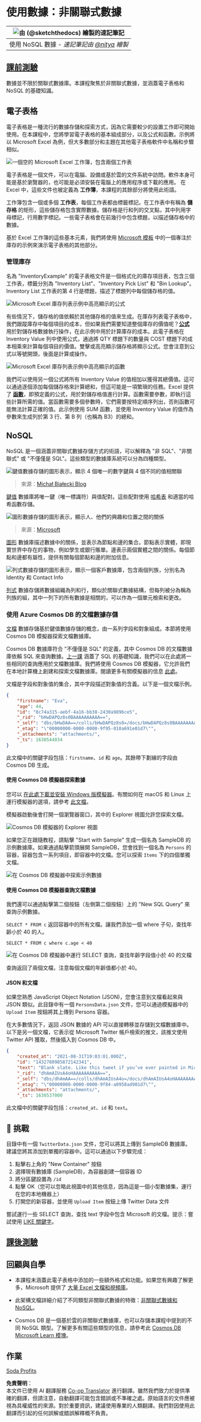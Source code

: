 <!--
CO_OP_TRANSLATOR_METADATA:
{
  "original_hash": "32ddfef8121650f2ca2f3416fd283c37",
  "translation_date": "2025-08-25T16:33:30+00:00",
  "source_file": "2-Working-With-Data/06-non-relational/README.md",
  "language_code": "hk"
}
-->
# 使用數據：非關聯式數據

|![由 [(@sketchthedocs)](https://sketchthedocs.dev) 繪製的速記筆記](../../sketchnotes/06-NoSQL.png)|
|:---:|
|使用 NoSQL 數據 - _速記筆記由 [@nitya](https://twitter.com/nitya) 繪製_ |

## [課前測驗](https://purple-hill-04aebfb03.1.azurestaticapps.net/quiz/10)

數據並不限於關聯式數據庫。本課程聚焦於非關聯式數據，並涵蓋電子表格和 NoSQL 的基礎知識。

## 電子表格

電子表格是一種流行的數據存儲和探索方式，因為它需要較少的設置工作即可開始使用。在本課程中，您將學習電子表格的基本組成部分，以及公式和函數。示例將以 Microsoft Excel 為例，但大多數部分和主題在其他電子表格軟件中名稱和步驟相似。

![一個空的 Microsoft Excel 工作簿，包含兩個工作表](../../../../translated_images/parts-of-spreadsheet.120711c82aa18a45c3e62a491a15bba0a31ab0e9db407ec022702fed8ffd89bf.hk.png)

電子表格是一個文件，可以在電腦、設備或基於雲的文件系統中訪問。軟件本身可能是基於瀏覽器的，也可能是必須安裝在電腦上的應用程序或下載的應用。 在 Excel 中，這些文件也被定義為 **工作簿**，本課程的其餘部分將使用此術語。

工作簿包含一個或多個 **工作表**，每個工作表都由標籤標記。在工作表中有稱為 **儲存格** 的矩形，這些儲存格包含實際數據。儲存格是行和列的交叉點，其中列用字母標記，行用數字標記。一些電子表格會在前幾行中包含標題，以描述儲存格中的數據。

基於 Excel 工作簿的這些基本元素，我們將使用 [Microsoft 模板](https://templates.office.com/) 中的一個專注於庫存的示例來演示電子表格的其他部分。

### 管理庫存

名為 "InventoryExample" 的電子表格文件是一個格式化的庫存項目表，包含三個工作表，標籤分別為 "Inventory List"、"Inventory Pick List" 和 "Bin Lookup"。Inventory List 工作表的第 4 行是標題，描述了標題列中每個儲存格的值。

![Microsoft Excel 庫存列表示例中高亮顯示的公式](../../../../translated_images/formula-excel.ad1068c220892f5ead570d12f2394897961d31a5043a1dd4e6fc5d7690c7a14e.hk.png)

有些情況下，儲存格的值依賴於其他儲存格的值來生成。在庫存列表電子表格中，我們跟蹤庫存中每個項目的成本，但如果我們需要知道整個庫存的價值呢？[**公式**](https://support.microsoft.com/en-us/office/overview-of-formulas-34519a4e-1e8d-4f4b-84d4-d642c4f63263) 用於對儲存格數據執行操作，在此示例中用於計算庫存的成本。此電子表格在 Inventory Value 列中使用公式，通過將 QTY 標題下的數量與 COST 標題下的成本相乘來計算每個項目的價值。雙擊或高亮顯示儲存格將顯示公式。您會注意到公式以等號開頭，後面是計算或操作。

![Microsoft Excel 庫存列表示例中高亮顯示的函數](../../../../translated_images/function-excel.be2ae4feddc10ca089f3d4363040d93b7fd046c8d4f83ba975ec46483ee99895.hk.png)

我們可以使用另一個公式將所有 Inventory Value 的值相加以獲得其總價值。這可以通過逐個添加每個儲存格來計算總和，但這可能是一項繁瑣的任務。Excel 提供了 [**函數**](https://support.microsoft.com/en-us/office/sum-function-043e1c7d-7726-4e80-8f32-07b23e057f89)，即預定義的公式，用於對儲存格值進行計算。函數需要參數，即執行這些計算所需的值。當函數需要多個參數時，它們需要按特定順序列出，否則函數可能無法計算正確的值。此示例使用 SUM 函數，並使用 Inventory Value 的值作為參數來生成列於第 3 行、第 B 列（也稱為 B3）的總和。

## NoSQL

NoSQL 是一個涵蓋非關聯式數據存儲方式的術語，可以解釋為 "非 SQL"、"非關聯式" 或 "不僅僅是 SQL"。這些類型的數據庫系統可以分為四種類型。

![鍵值數據存儲的圖形表示，顯示 4 個唯一的數字鍵與 4 個不同的值相關聯](../../../../translated_images/kv-db.e8f2b75686bbdfcba0c827b9272c10ae0821611ea0fe98429b9d13194383afa6.hk.png)
> 來源：[Michał Białecki Blog](https://www.michalbialecki.com/2018/03/18/azure-cosmos-db-key-value-database-cloud/)

[鍵值](https://docs.microsoft.com/en-us/azure/architecture/data-guide/big-data/non-relational-data#keyvalue-data-stores) 數據庫將唯一鍵（唯一標識符）與值配對。這些配對使用 [哈希表](https://www.hackerearth.com/practice/data-structures/hash-tables/basics-of-hash-tables/tutorial/) 和適當的哈希函數存儲。

![圖形數據存儲的圖形表示，顯示人、他們的興趣和位置之間的關係](../../../../translated_images/graph-db.d13629152f79a9dac895b20fa7d841d4d4d6f6008b1382227c3bbd200fd4cfa1.hk.png)
> 來源：[Microsoft](https://docs.microsoft.com/en-us/azure/cosmos-db/graph/graph-introduction#graph-database-by-example)

[圖形](https://docs.microsoft.com/en-us/azure/architecture/data-guide/big-data/non-relational-data#graph-data-stores) 數據庫描述數據中的關係，並表示為節點和邊的集合。節點表示實體，即現實世界中存在的事物，例如學生或銀行賬單。邊表示兩個實體之間的關係。每個節點和邊都有屬性，提供有關每個節點和邊的附加信息。

![列式數據存儲的圖形表示，顯示一個客戶數據庫，包含兩個列族，分別名為 Identity 和 Contact Info](../../../../translated_images/columnar-db.ffcfe73c3e9063a8c8f93f8ace85e1200863584b1e324eb5159d8ca10f62ec04.hk.png)

[列式](https://docs.microsoft.com/en-us/azure/architecture/data-guide/big-data/non-relational-data#columnar-data-stores) 數據存儲將數據組織為列和行，類似於關聯式數據結構，但每列被分為稱為列族的組，其中一列下的所有數據是相關的，可以作為一個單元檢索和更改。

### 使用 Azure Cosmos DB 的文檔數據存儲

[文檔](https://docs.microsoft.com/en-us/azure/architecture/data-guide/big-data/non-relational-data#document-data-stores) 數據存儲基於鍵值數據存儲的概念，由一系列字段和對象組成。本節將使用 Cosmos DB 模擬器探索文檔數據庫。

Cosmos DB 數據庫符合 "不僅僅是 SQL" 的定義，其中 Cosmos DB 的文檔數據庫依賴 SQL 來查詢數據。[上一課](../05-relational-databases/README.md) 涵蓋了 SQL 的基礎知識，我們可以在此處將一些相同的查詢應用於文檔數據庫。我們將使用 Cosmos DB 模擬器，它允許我們在本地計算機上創建和探索文檔數據庫。閱讀更多有關模擬器的信息 [此處](https://docs.microsoft.com/en-us/azure/cosmos-db/local-emulator?tabs=ssl-netstd21)。

文檔是字段和對象值的集合，其中字段描述對象值的含義。以下是一個文檔示例。

```json
{
    "firstname": "Eva",
    "age": 44,
    "id": "8c74a315-aebf-4a16-bb38-2430a9896ce5",
    "_rid": "bHwDAPQz8s0BAAAAAAAAAA==",
    "_self": "dbs/bHwDAA==/colls/bHwDAPQz8s0=/docs/bHwDAPQz8s0BAAAAAAAAAA==/",
    "_etag": "\"00000000-0000-0000-9f95-010a691e01d7\"",
    "_attachments": "attachments/",
    "_ts": 1630544034
}
```

此文檔中的關鍵字段包括：`firstname`、`id` 和 `age`。其餘帶下劃線的字段由 Cosmos DB 生成。

#### 使用 Cosmos DB 模擬器探索數據

您可以 [在此處下載並安裝 Windows 版模擬器](https://aka.ms/cosmosdb-emulator)。有關如何在 macOS 和 Linux 上運行模擬器的選項，請參考 [此文檔](https://docs.microsoft.com/en-us/azure/cosmos-db/local-emulator?tabs=ssl-netstd21#run-on-linux-macos)。

模擬器啟動後會打開一個瀏覽器窗口，其中的 Explorer 視圖允許您探索文檔。

![Cosmos DB 模擬器的 Explorer 視圖](../../../../translated_images/cosmosdb-emulator-explorer.a1c80b1347206fe2f30f88fc123821636587d04fc5a56a9eb350c7da6b31f361.hk.png)

如果您正在跟隨教程，請點擊 "Start with Sample" 生成一個名為 SampleDB 的示例數據庫。如果通過點擊箭頭展開 SampleDB，您會找到一個名為 `Persons` 的容器，容器包含一系列項目，即容器中的文檔。您可以探索 `Items` 下的四個單獨文檔。

![在 Cosmos DB 模擬器中探索示例數據](../../../../translated_images/cosmosdb-emulator-persons.bf640586a7077c8985dfd3071946465c8e074c722c7c202d6d714de99a93b90a.hk.png)

#### 使用 Cosmos DB 模擬器查詢文檔數據

我們還可以通過點擊第二個按鈕（左側第二個按鈕）上的 "New SQL Query" 來查詢示例數據。

`SELECT * FROM c` 返回容器中的所有文檔。讓我們添加一個 where 子句，查找年齡小於 40 的人。

`SELECT * FROM c where c.age < 40`

![在 Cosmos DB 模擬器中運行 SELECT 查詢，查找年齡字段值小於 40 的文檔](../../../../translated_images/cosmosdb-emulator-persons-query.6905ebb497e3cd047cd96e55a0a03f69ce1b91b2b3d8c147e617b746b22b7e33.hk.png)

查詢返回了兩個文檔，注意每個文檔的年齡值都小於 40。

#### JSON 和文檔

如果您熟悉 JavaScript Object Notation (JSON)，您會注意到文檔看起來與 JSON 類似。此目錄中有一個 `PersonsData.json` 文件，您可以通過模擬器中的 `Upload Item` 按鈕將其上傳到 Persons 容器。

在大多數情況下，返回 JSON 數據的 API 可以直接轉移並存儲到文檔數據庫中。以下是另一個文檔，它表示從 Microsoft Twitter 帳戶檢索的推文，該推文使用 Twitter API 獲取，然後插入到 Cosmos DB 中。

```json
{
    "created_at": "2021-08-31T19:03:01.000Z",
    "id": "1432780985872142341",
    "text": "Blank slate. Like this tweet if you’ve ever painted in Microsoft Paint before. https://t.co/cFeEs8eOPK",
    "_rid": "dhAmAIUsA4oHAAAAAAAAAA==",
    "_self": "dbs/dhAmAA==/colls/dhAmAIUsA4o=/docs/dhAmAIUsA4oHAAAAAAAAAA==/",
    "_etag": "\"00000000-0000-0000-9f84-a0958ad901d7\"",
    "_attachments": "attachments/",
    "_ts": 1630537000
```

此文檔中的關鍵字段包括：`created_at`、`id` 和 `text`。

## 🚀 挑戰

目錄中有一個 `TwitterData.json` 文件，您可以將其上傳到 SampleDB 數據庫。建議您將其添加到單獨的容器中。這可以通過以下步驟完成：

1. 點擊右上角的 "New Container" 按鈕
1. 選擇現有數據庫 (SampleDB)，為容器創建一個容器 ID
1. 將分區鍵設置為 `/id`
1. 點擊 OK（您可以忽略此視圖中的其他信息，因為這是一個小型數據集，運行在您的本地機器上）
1. 打開您的新容器，並使用 `Upload Item` 按鈕上傳 Twitter Data 文件

嘗試運行一些 SELECT 查詢，查找 text 字段中包含 Microsoft 的文檔。提示：嘗試使用 [LIKE 關鍵字](https://docs.microsoft.com/en-us/azure/cosmos-db/sql/sql-query-keywords#using-like-with-the--wildcard-character)。

## [課後測驗](https://purple-hill-04aebfb03.1.azurestaticapps.net/quiz/11)

## 回顧與自學

- 本課程未涵蓋此電子表格中添加的一些額外格式和功能。如果您有興趣了解更多，Microsoft 提供了 [大量 Excel 文檔和視頻庫](https://support.microsoft.com/excel)。

- 此架構文檔詳細介紹了不同類型非關聯式數據的特徵：[非關聯式數據和 NoSQL](https://docs.microsoft.com/en-us/azure/architecture/data-guide/big-data/non-relational-data)。

- Cosmos DB 是一個基於雲的非關聯式數據庫，也可以存儲本課程中提到的不同 NoSQL 類型。了解更多有關這些類型的信息，請參考此 [Cosmos DB Microsoft Learn 模塊](https://docs.microsoft.com/en-us/learn/paths/work-with-nosql-data-in-azure-cosmos-db/)。

## 作業

[Soda Profits](assignment.md)

**免責聲明**：  
本文件已使用 AI 翻譯服務 [Co-op Translator](https://github.com/Azure/co-op-translator) 進行翻譯。雖然我們致力於提供準確的翻譯，但請注意，自動翻譯可能包含錯誤或不準確之處。原始語言的文件應被視為具權威性的來源。對於重要資訊，建議使用專業的人類翻譯。我們對因使用此翻譯而引起的任何誤解或錯誤解釋概不負責。